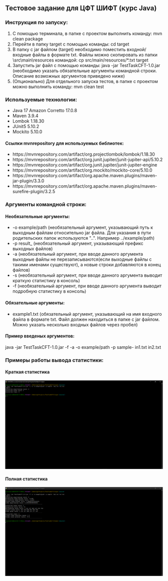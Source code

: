 <h2>Тестовое задание для ЦФТ ШИФТ (курс Java)</h2>

<h3>Инструкция по запуску:</h3>
<ol>
<li>С помощью терминала, в папке с проектом выполнить команду: mvn clean package </li>
<li>Перейти в папку target с помощью команды: cd target</li>
<li>В папку с jar файлом (target) необходимо поместить входной/входные файлы в формате txt. Файлы можно скопировать из папки \src\main\resources командой: cp src/main/resources/*.txt target</li>
<li>Запустить jar файл с помощью команды: java -jar TestTaskCFT-1.0.jar (необходимо указать обязательные аргументы командной строки. Описание возможных аргументов приведено ниже)</li>
<li>(Опционально) Для отдельного запуска тестов, в папке с проектом можно выполнить команду: mvn clean test</li>
</ol>

<h3>Используемые технологии:</h3>
<ul>
<li>Java 17 Amazon Corretto 17.0.8</li>
<li>Maven 3.9.4</li>
<li>Lombok 1.18.30</li>
<li>JUnit5 5.10.2</li>
<li>Mockito 5.10.0</li>
</ul>

<h4>Ссылки mvnrepository для используемых библиотек:</h4>
<ul>
<li>https://mvnrepository.com/artifact/org.projectlombok/lombok/1.18.30</li>
<li>https://mvnrepository.com/artifact/org.junit.jupiter/junit-jupiter-api/5.10.2</li>
<li>https://mvnrepository.com/artifact/org.junit.jupiter/junit-jupiter-engine</li>
<li>https://mvnrepository.com/artifact/org.mockito/mockito-core/5.10.0</li>
<li>https://mvnrepository.com/artifact/org.apache.maven.plugins/maven-jar-plugin/3.3.0</li>
<li>https://mvnrepository.com/artifact/org.apache.maven.plugins/maven-surefire-plugin/3.2.5</li>
</ul>

<h3>Аргументы командной строки:</h3>
<h4>Необязательные аргументы:</h4>
<ul>
<li>-o example/path (необязательный аргумент, указывающий путь к выходным файлам относительно jar файла.
Для указания в пути родительских папок используются "..". Например ../example/path)</li>
<li>-p result_ (необязательный аргумент, указывающий префикс выходных файлов)</li>
<li>-a (необязательный аргумент, при вводе данного аргумента выходные файлы не перезаписываются(если
выходные файлы с такими именами существуют), а новые строки добавляются в конец файлов)</li>
<li>-s (необязательный аргумент, при вводе данного аргумента выводит краткую статистику в консоль)</li>
<li>-f (необязательный аргумент, при вводе данного аргумента выводит подробную статистику в консоль)</li>
</ul>

<h4>Обязательные аргументы:</h4>
<ul>
<li>example1.txt (обязательный аргумент, указывающий на имя входного файла в формате txt. Файл должен находиться в папке с jar файлом. Можно указать несколько входных файлов через пробел)</li>
</ul>

<h4>Пример введеных аргументов:</h4>
<p>java -jar TestTaskCFT-1.0.jar -f -a -o example/path -p sample- in1.txt in2.txt</p>

<h3>Примеры работы вывода статистики:</h3>
<h4>Краткая статистика</h4>
<img src="prev_img/statistics_output.png"/>
<h4>Полная статистика</h4>
<img src="prev_img/full_statistics_output.png"/>

